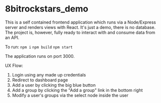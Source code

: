 # 8bitrockstars_demo

This is a self contained frontend application which runs via a Node/Express server and renders views with React. It's just a demo, there is no database. The project is, however, fully ready to interact with and consume data from an API.

To run:
`npm i`
`npm build`
`npm start`

The application runs on port 3000.

UX Flow:
1. Login using any made up credentials
2. Redirect to dashboard page
3. Add a user by clicking the big blue button
4. Add a group by clicking the "Add a group" link in the bottom right
5. Modify a user's groups via the select node inside the user
